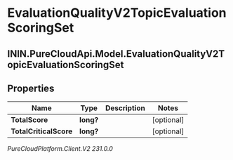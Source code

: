 # EvaluationQualityV2TopicEvaluationScoringSet

## ININ.PureCloudApi.Model.EvaluationQualityV2TopicEvaluationScoringSet

## Properties

|Name | Type | Description | Notes|
|------------ | ------------- | ------------- | -------------|
| **TotalScore** | **long?** |  | [optional] |
| **TotalCriticalScore** | **long?** |  | [optional] |



_PureCloudPlatform.Client.V2 231.0.0_
